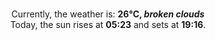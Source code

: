 <p  align="center"><br/>Currently, the weather is: <b> 26°C, <i>broken clouds</i></b></br>Today, the sun rises at <b>05:23</b> and sets at <b>19:16</b>.</p>